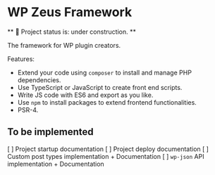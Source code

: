 
# WP Zeus Framework

** :construction: Project status is: under construction. **

The framework for WP plugin creators.

Features:

 * Extend your code using `composer` to install and manage PHP dependencies.
 * Use TypeScript or JavaScript to create front end scripts.
 * Write JS code with ES6 and export as you like.
 * Use `npm` to install packages to extend frontend functionalities.
 * PSR-4.

## To be implemented

 [ ] Project startup documentation
 [ ] Project deploy documentation
 [ ] Custom post types implementation + Documentation
 [ ] `wp-json` API implementation + Documentation
